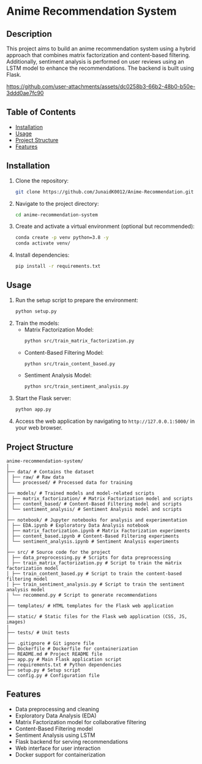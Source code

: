 # Anime Recommendation System

## Description
This project aims to build an anime recommendation system using a hybrid approach that combines matrix factorization and content-based filtering. Additionally, sentiment analysis is performed on user reviews using an LSTM model to enhance the recommendations. The backend is built using Flask.



https://github.com/user-attachments/assets/dc0258b3-66b2-48b0-b50e-3ddd0ae7fc90


## Table of Contents
- [Installation](#installation)
- [Usage](#usage)
- [Project Structure](#project-structure)
- [Features](#features)

## Installation
1. Clone the repository:
    ```bash
    git clone https://github.com/JunaidK0012/Anime-Recommendation.git
    ```
2. Navigate to the project directory:
    ```bash
    cd anime-recommendation-system
    ```
3. Create and activate a virtual environment (optional but recommended):
    ```bash
    conda create -p venv python=3.8 -y
    conda activate venv/
    ```
4. Install dependencies:
    ```bash
    pip install -r requirements.txt
    ```

## Usage
1. Run the setup script to prepare the environment:
    ```bash
    python setup.py
    ```
2. Train the models:
    - Matrix Factorization Model:
        ```bash
        python src/train_matrix_factorization.py
        ```
    - Content-Based Filtering Model:
        ```bash
        python src/train_content_based.py
        ```
    - Sentiment Analysis Model:
        ```bash
        python src/train_sentiment_analysis.py
        ```
3. Start the Flask server:
    ```bash
    python app.py
    ```
4. Access the web application by navigating to `http://127.0.0.1:5000/` in your web browser.

## Project Structure
```
anime-recommendation-system/
│
├── data/ # Contains the dataset
│ ├── raw/ # Raw data
│ └── processed/ # Processed data for training
│
├── models/ # Trained models and model-related scripts
│ ├── matrix_factorization/ # Matrix Factorization model and scripts
│ ├── content_based/ # Content-Based Filtering model and scripts
│ └── sentiment_analysis/ # Sentiment Analysis model and scripts
│
├── notebook/ # Jupyter notebooks for analysis and experimentation
│ ├── EDA.ipynb # Exploratory Data Analysis notebook
│ ├── matrix_factorization.ipynb # Matrix Factorization experiments
│ ├── content_based.ipynb # Content-Based Filtering experiments
│ └── sentiment_analysis.ipynb # Sentiment Analysis experiments
│
├── src/ # Source code for the project
│ ├── data_preprocessing.py # Scripts for data preprocessing
│ ├── train_matrix_factorization.py # Script to train the matrix factorization model
│ ├── train_content_based.py # Script to train the content-based filtering model
│ ├── train_sentiment_analysis.py # Script to train the sentiment analysis model
│ └── recommend.py # Script to generate recommendations
│
├── templates/ # HTML templates for the Flask web application
│
├── static/ # Static files for the Flask web application (CSS, JS, images)
│
├── tests/ # Unit tests
│
├── .gitignore # Git ignore file
├── Dockerfile # Dockerfile for containerization
├── README.md # Project README file
├── app.py # Main Flask application script
├── requirements.txt # Python dependencies
├── setup.py # Setup script
└── config.py # Configuration file
```


## Features
- Data preprocessing and cleaning
- Exploratory Data Analysis (EDA)
- Matrix Factorization model for collaborative filtering
- Content-Based Filtering model
- Sentiment Analysis using LSTM
- Flask backend for serving recommendations
- Web interface for user interaction
- Docker support for containerization
